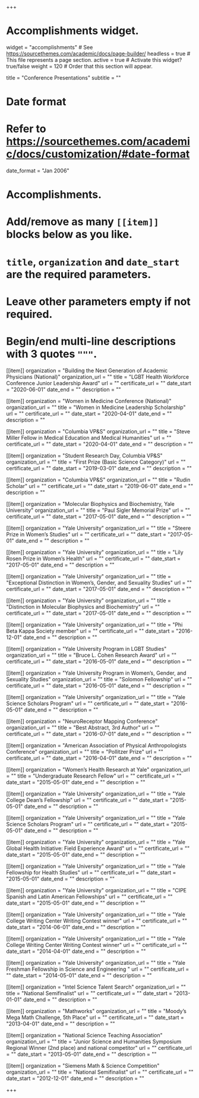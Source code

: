 +++
# Accomplishments widget.
widget = "accomplishments"  # See https://sourcethemes.com/academic/docs/page-builder/
headless = true  # This file represents a page section.
active = true  # Activate this widget? true/false
weight = 120  # Order that this section will appear.

title = "Conference Presentations"
subtitle = ""

# Date format
#   Refer to https://sourcethemes.com/academic/docs/customization/#date-format
date_format = "Jan 2006"

# Accomplishments.
#   Add/remove as many `[[item]]` blocks below as you like.
#   `title`, `organization` and `date_start` are the required parameters.
#   Leave other parameters empty if not required.
#   Begin/end multi-line descriptions with 3 quotes `"""`.

[[item]]
  organization = "Building the Next Generation of Academic Physicians (National)"
  organization_url = ""
  title = "LGBT Health Workforce Conference Junior Leadership Award"
  url = ""
  certificate_url = ""
  date_start = "2020-06-01"
  date_end = ""
  description = ""

[[item]]
  organization = "Women in Medicine Conference (National)"
  organization_url = ""
  title = "Women in Medicine Leadership Scholarship"
  url = ""
  certificate_url = ""
  date_start = "2020-04-01"
  date_end = ""
  description = ""
  
[[item]]
  organization = "Columbia VP&S"
  organization_url = ""
  title = "Steve Miller Fellow in Medical Education and Medical Humanities"
  url = ""
  certificate_url = ""
  date_start = "2020-04-01"
  date_end = ""
  description = ""
  
[[item]]
  organization = "Student Research Day, Columbia VP&S"
  organization_url = ""
  title = "First Prize (Basic Science Category)"
  url = ""
  certificate_url = ""
  date_start = "2019-03-01"
  date_end = ""
  description = ""  
  
[[item]]
  organization = "Columbia VP&S"
  organization_url = ""
  title = "Rudin Scholar"
  url = ""
  certificate_url = ""
  date_start = "2019-06-01"
  date_end = ""
  description = "" 
   
[[item]]
  organization = "Molecular Biophysics and Biochemistry, Yale University"
  organization_url = ""
  title = "Paul Sigler Memorial Prize"
  url = ""
  certificate_url = ""
  date_start = "2017-05-01"
  date_end = ""
  description = "" 
  
[[item]]
  organization = "Yale University"
  organization_url = ""
  title = "Steere Prize in Women’s Studies"
  url = ""
  certificate_url = ""
  date_start = "2017-05-01"
  date_end = ""
  description = ""   

[[item]]
  organization = "Yale University"
  organization_url = ""
  title = "Lily Rosen Prize in Women’s Health"
  url = ""
  certificate_url = ""
  date_start = "2017-05-01"
  date_end = ""
  description = "" 
  
[[item]]
  organization = "Yale University"
  organization_url = ""
  title = "Exceptional Distinction in Women’s, Gender, and Sexuality Studies"
  url = ""
  certificate_url = ""
  date_start = "2017-05-01"
  date_end = ""
  description = "" 

[[item]]
  organization = "Yale University"
  organization_url = ""
  title = "Distinction in Molecular Biophysics and Biochemistry"
  url = ""
  certificate_url = ""
  date_start = "2017-05-01"
  date_end = ""
  description = ""
  
[[item]]
  organization = "Yale University"
  organization_url = ""
  title = "Phi Beta Kappa Society member"
  url = ""
  certificate_url = ""
  date_start = "2016-12-01"
  date_end = ""
  description = ""

[[item]]
  organization = "Yale University Program in LGBT Studies"
  organization_url = ""
  title = "Bruce L. Cohen Research Award"
  url = ""
  certificate_url = ""
  date_start = "2016-05-01"
  date_end = ""
  description = ""

[[item]]
  organization = "Yale University Program in Women’s, Gender, and Sexuality Studies"
  organization_url = ""
  title = "Solomon Fellowship"
  url = ""
  certificate_url = ""
  date_start = "2016-05-01"
  date_end = ""
  description = "" 
  
[[item]]
  organization = "Yale University"
  organization_url = ""
  title = "Yale Science Scholars Program"
  url = ""
  certificate_url = ""
  date_start = "2016-05-01"
  date_end = ""
  description = "" 
  
[[item]]
  organization = "NeuroReceptor Mapping Conference"
  organization_url = ""
  title = "Best Abstract, 3rd Author"
  url = ""
  certificate_url = ""
  date_start = "2016-07-01"
  date_end = ""
  description = "" 
  
[[item]]
  organization = "American Association of Physical Anthropologists Conference"
  organization_url = ""
  title = "Pollitzer Prize"
  url = ""
  certificate_url = ""
  date_start = "2016-04-01"
  date_end = ""
  description = "" 
  
[[item]]
  organization = "Women’s Health Research at Yale"
  organization_url = ""
  title = "Undergraduate Research Fellow"
  url = ""
  certificate_url = ""
  date_start = "2015-05-01"
  date_end = ""
  description = "" 
  
[[item]]
  organization = "Yale University"
  organization_url = ""
  title = "Yale College Dean’s Fellowship"
  url = ""
  certificate_url = ""
  date_start = "2015-05-01"
  date_end = ""
  description = "" 
  
[[item]]
  organization = "Yale University"
  organization_url = ""
  title = "Yale Science Scholars Program"
  url = ""
  certificate_url = ""
  date_start = "2015-05-01"
  date_end = ""
  description = "" 

[[item]]
  organization = "Yale University"
  organization_url = ""
  title = "Yale Global Health Initiative: Field Experience Award"
  url = ""
  certificate_url = ""
  date_start = "2015-05-01"
  date_end = ""
  description = ""  
  
[[item]]
  organization = "Yale University"
  organization_url = ""
  title = "Yale Fellowship for Health Studies"
  url = ""
  certificate_url = ""
  date_start = "2015-05-01"
  date_end = ""
  description = ""  
    
[[item]]
  organization = "Yale University"
  organization_url = ""
  title = "CIPE Spanish and Latin American Fellowships"
  url = ""
  certificate_url = ""
  date_start = "2015-05-01"
  date_end = ""
  description = ""  
  
[[item]]
  organization = "Yale University"
  organization_url = ""
  title = "Yale College Writing Center Writing Contest winner"
  url = ""
  certificate_url = ""
  date_start = "2014-06-01"
  date_end = ""
  description = ""  

[[item]]
  organization = "Yale University"
  organization_url = ""
  title = "Yale College Writing Center Writing Contest winner"
  url = ""
  certificate_url = ""
  date_start = "2014-04-01"
  date_end = ""
  description = "" 

[[item]]
  organization = "Yale University"
  organization_url = ""
  title = "Yale Freshman Fellowship in Science and Engineering "
  url = ""
  certificate_url = ""
  date_start = "2014-05-01"
  date_end = ""
  description = "" 
  
[[item]]
  organization = "Intel Science Talent Search"
  organization_url = ""
  title = "National Semifinalist"
  url = ""
  certificate_url = ""
  date_start = "2013-01-01"
  date_end = ""
  description = "" 
  
[[item]]
  organization = "Mathworks"
  organization_url = ""
  title = "Moody’s Mega Math Challenge, 5th Place"
  url = ""
  certificate_url = ""
  date_start = "2013-04-01"
  date_end = ""
  description = "" 
 
 [[item]]
  organization = "National Science Teaching Association"
  organization_url = ""
  title = "Junior Science and Humanities Symposium Regional Winner (2nd place) and national competitor"
  url = ""
  certificate_url = ""
  date_start = "2013-05-01"
  date_end = ""
  description = "" 
  
 [[item]]
  organization = "Siemens Math & Science Competition"
  organization_url = ""
  title = "National Semifinalist"
  url = ""
  certificate_url = ""
  date_start = "2012-12-01"
  date_end = ""
  description = "" 
    
+++
